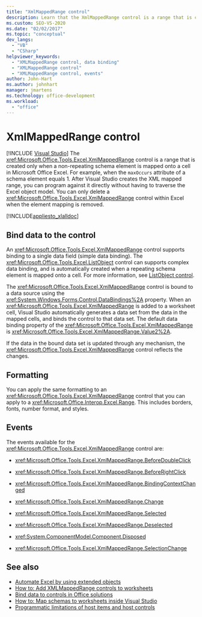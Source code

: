 ```yaml
---
title: "XmlMappedRange control"
description: Learn that the XmlMappedRange control is a range that is created only when a non-repeating schema element is mapped onto a cell in Microsoft Excel.
ms.custom: SEO-VS-2020
ms.date: "02/02/2017"
ms.topic: "conceptual"
dev_langs:
  - "VB"
  - "CSharp"
helpviewer_keywords:
  - "XMLMappedRange control, data binding"
  - "XMLMappedRange control"
  - "XMLMappedRange control, events"
author: John-Hart
ms.author: johnhart
manager: jmartens
ms.technology: office-development
ms.workload:
  - "office"
---
```

# XmlMappedRange control

 [!INCLUDE [Visual Studio](~/includes/applies-to-version/vs-not-mac.md)]
  The <xref:Microsoft.Office.Tools.Excel.XmlMappedRange> control is a range that is created only when a non-repeating schema element is mapped onto a cell in Microsoft Office Excel. For example, when the `maxOccurs` attribute of a schema element equals 1. After Visual Studio creates the XML mapped range, you can program against it directly without having to traverse the Excel object model. You can only delete a <xref:Microsoft.Office.Tools.Excel.XmlMappedRange> control within Excel when the element mapping is removed.

 [!INCLUDE[appliesto_xlalldoc](../vsto/includes/appliesto-xlalldoc-md.md)]

## Bind data to the control
 An <xref:Microsoft.Office.Tools.Excel.XmlMappedRange> control supports binding to a single data field (simple data binding). The <xref:Microsoft.Office.Tools.Excel.ListObject> control can supports complex data binding, and is automatically created when a repeating schema element is mapped onto a cell. For more information, see [ListObject control](../vsto/listobject-control.md).

 The <xref:Microsoft.Office.Tools.Excel.XmlMappedRange> control is bound to a data source using the <xref:System.Windows.Forms.Control.DataBindings%2A> property. When an <xref:Microsoft.Office.Tools.Excel.XmlMappedRange> is added to a worksheet cell, Visual Studio automatically generates a data set from the data in the mapped cells, and binds the control to that data set. The default data binding property of the <xref:Microsoft.Office.Tools.Excel.XmlMappedRange> is <xref:Microsoft.Office.Tools.Excel.XmlMappedRange.Value2%2A>.

 If the data in the bound data set is updated through any mechanism, the <xref:Microsoft.Office.Tools.Excel.XmlMappedRange> control reflects the changes.

## Formatting
 You can apply the same formatting to an <xref:Microsoft.Office.Tools.Excel.XmlMappedRange> control that you can apply to a <xref:Microsoft.Office.Interop.Excel.Range>. This includes borders, fonts, number format, and styles.

## Events
 The events available for the <xref:Microsoft.Office.Tools.Excel.XmlMappedRange> control are:

- <xref:Microsoft.Office.Tools.Excel.XmlMappedRange.BeforeDoubleClick>

- <xref:Microsoft.Office.Tools.Excel.XmlMappedRange.BeforeRightClick>

- <xref:Microsoft.Office.Tools.Excel.XmlMappedRange.BindingContextChanged>

- <xref:Microsoft.Office.Tools.Excel.XmlMappedRange.Change>

- <xref:Microsoft.Office.Tools.Excel.XmlMappedRange.Selected>

- <xref:Microsoft.Office.Tools.Excel.XmlMappedRange.Deselected>

- <xref:System.ComponentModel.Component.Disposed>

- <xref:Microsoft.Office.Tools.Excel.XmlMappedRange.SelectionChange>

## See also
- [Automate Excel by using extended objects](../vsto/automating-excel-by-using-extended-objects.md)
- [How to: Add XMLMappedRange controls to worksheets](../vsto/how-to-add-xmlmappedrange-controls-to-worksheets.md)
- [Bind data to controls in Office solutions](../vsto/binding-data-to-controls-in-office-solutions.md)
- [How to: Map schemas to worksheets inside Visual Studio](../vsto/how-to-map-schemas-to-worksheets-inside-visual-studio.md)
- [Programmatic limitations of host items and host controls](../vsto/programmatic-limitations-of-host-items-and-host-controls.md)
